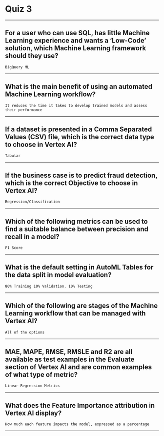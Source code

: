 # Quiz 3

---

## For a user who can use SQL, has little Machine Learning experience and wants a ‘Low-Code’ solution, which Machine Learning framework should they use?

`BigQuery ML`

---

## What is the main benefit of using an automated Machine Learning workflow?

`It reduces the time it takes to develop trained models and assess their performance`

---

## If a dataset is presented in a Comma Separated Values (CSV) file, which is the correct data type to choose in Vertex AI?

`Tabular`

---

## If the business case is to predict fraud detection, which is the correct Objective to choose in Vertex AI?

`Regression/Classification`

---

## Which of the following metrics can be used to find a suitable balance between precision and recall in a model?

`F1 Score`

---

## What is the default setting in AutoML Tables for the data split in model evaluation?

`80% Training 10% Validation, 10% Testing`

---

## Which of the following are stages of the Machine Learning workflow that can be managed with Vertex AI?

`All of the options`

---

## MAE, MAPE, RMSE, RMSLE and R2 are all available as test examples in the Evaluate section of Vertex AI and are common examples of what type of metric?

`Linear Regression Metrics`

---

## What does the Feature Importance attribution in Vertex AI display?

`How much each feature impacts the model, expressed as a percentage`

---
